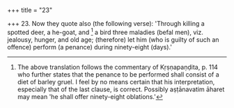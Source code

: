 +++
title = "23"

+++
23. Now they quote also (the following verse): 'Through killing a spotted deer, a he-goat, and [^13]  a bird three maladies (befal men), viz. jealousy, hunger, and old age; (therefore) let him (who is guilty of such an offence) perform (a penance) during ninety-eight (days).'


[^13]:  The above translation follows the commentary of Kṛṣṇapaṇḍita, p. 114 who further states that the penance to be performed shall consist of a diet of barley gruel. I feel by no means certain that his interpretation, especially that of the last clause, is correct. Possibly aṣṭānavatim āharet may mean 'he shall offer ninety-eight oblations.'

